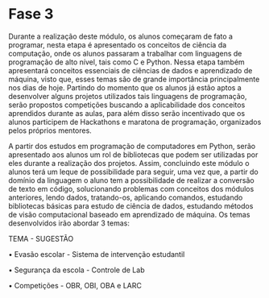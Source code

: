 # Fase 3

Durante a realização deste módulo, os alunos começaram de fato a programar, nesta etapa é apresentado os conceitos de ciência da computação, onde os alunos passaram a trabalhar com linguagens de programação de alto nível, tais como C e Python. Nessa etapa também apresentará conceitos essenciais de ciências de dados e aprendizado de máquina, visto que, esses temas são de grande importância principalmente nos dias de hoje. Partindo do momento que os alunos já estão aptos a desenvolver alguns projetos utilizados tais linguagens de programação, serão propostos competições buscando a aplicabilidade dos conceitos aprendidos durante as aulas, para além disso serão incentivado que os alunos participem de Hackathons e maratona de programação, organizados pelos próprios mentores.

A partir dos estudos em programação de computadores em Python, serão apresentado aos alunos um rol de bibliotecas que podem ser utilizadas por eles durante a realização dos projetos. Assim, concluindo este módulo o alunos terá um leque de possibilidade para seguir, uma vez que, a partir do domínio da linguagem o aluno tem a possibilidade de realizar a  conversão de texto em código, solucionando problemas com conceitos dos módulos anteriores, lendo dados, tratando-os, aplicando comandos, estudando bibliotecas básicas para estudo de ciência de dados, estudando métodos de visão computacional baseado em aprendizado de máquina. Os temas desenvolvidos irão abordar 3 temas:

TEMA - SUGESTÃO

• Evasão escolar - Sistema de intervenção estudantil

• Segurança da escola - Controle de Lab

• Competições - OBR, OBI, OBA e LARC

